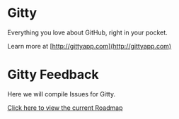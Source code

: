 # Gitty

Everything you love about GitHub, right in your pocket.

Learn more at [http://gittyapp.com](http://gittyapp.com)

Gitty Feedback
==============

Here we will compile Issues for Gitty.

[Click here to view the current Roadmap](https://github.com/mps/HubbernautBeta/issues/27)
